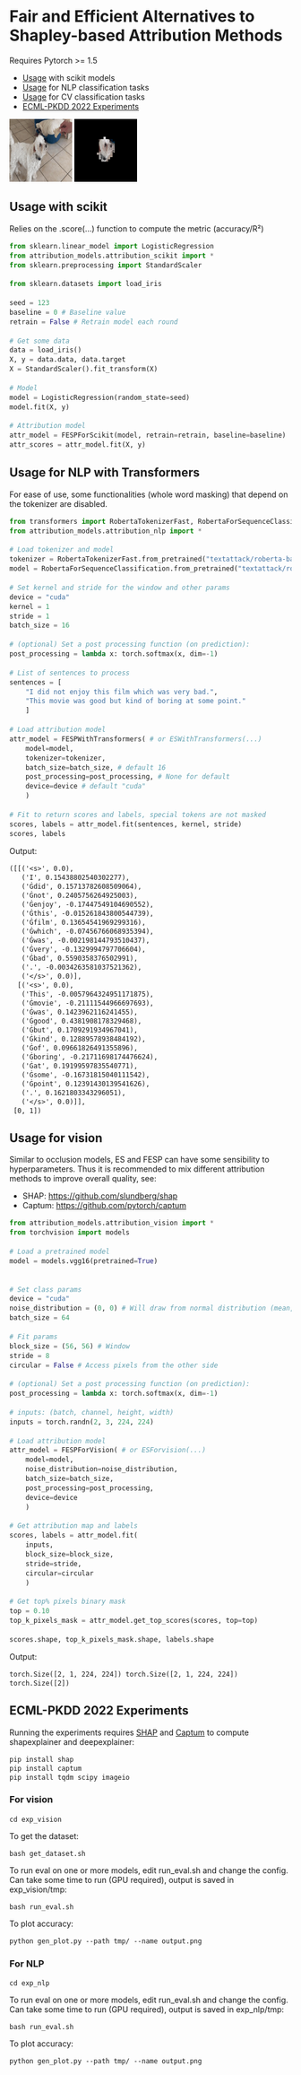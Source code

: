 # Fair and Efficient Alternatives to Shapley-based Attribution Methods

Requires Pytorch >= 1.5

* [Usage](#usage-with-scikit) with scikit models
* [Usage](#usage-for-nlp-with-transformers) for NLP classification tasks
* [Usage](#usage-for-vision) for CV classification tasks
* [ECML-PKDD 2022 Experiments](#ecml-pkdd-2022-experiments)

<img src="gifs/VID-20220406-WA0002VID-20220406-WA0002.gif" width="112" height="112"/> <img src="gifs/VID-20220406-WA0002VID-20220406-WA0002_processed.gif" width="112" height="112"/>

## Usage with scikit
Relies on the .score(...) function to compute the metric (accuracy/R²)
```python
from sklearn.linear_model import LogisticRegression
from attribution_models.attribution_scikit import *
from sklearn.preprocessing import StandardScaler

from sklearn.datasets import load_iris

seed = 123
baseline = 0 # Baseline value
retrain = False # Retrain model each round

# Get some data
data = load_iris()
X, y = data.data, data.target
X = StandardScaler().fit_transform(X)

# Model
model = LogisticRegression(random_state=seed)
model.fit(X, y)

# Attribution model
attr_model = FESPForScikit(model, retrain=retrain, baseline=baseline)
attr_scores = attr_model.fit(X, y)

```

## Usage for NLP with Transformers
For ease of use, some functionalities (whole word masking) that depend on the tokenizer are disabled.

```python
from transformers import RobertaTokenizerFast, RobertaForSequenceClassification
from attribution_models.attribution_nlp import *

# Load tokenizer and model
tokenizer = RobertaTokenizerFast.from_pretrained("textattack/roberta-base-imdb")
model = RobertaForSequenceClassification.from_pretrained("textattack/roberta-base-imdb")

# Set kernel and stride for the window and other params
device = "cuda"
kernel = 1
stride = 1
batch_size = 16

# (optional) Set a post processing function (on prediction):
post_processing = lambda x: torch.softmax(x, dim=-1)

# List of sentences to process
sentences = [
    "I did not enjoy this film which was very bad.", 
    "This movie was good but kind of boring at some point."
    ]

# Load attribution model
attr_model = FESPWithTransformers( # or ESWithTransformers(...)
    model=model, 
    tokenizer=tokenizer, 
    batch_size=batch_size, # default 16
    post_processing=post_processing, # None for default
    device=device # default "cuda"
    ) 

# Fit to return scores and labels, special tokens are not masked
scores, labels = attr_model.fit(sentences, kernel, stride)
scores, labels
```
Output:
```
([[('<s>', 0.0),
   ('I', 0.15438802540302277),
   ('Ġdid', 0.15713782608509064),
   ('Ġnot', 0.2405756264925003),
   ('Ġenjoy', -0.17447549104690552),
   ('Ġthis', -0.015261843800544739),
   ('Ġfilm', 0.13654541969299316),
   ('Ġwhich', -0.07456766068935394),
   ('Ġwas', -0.002198144793510437),
   ('Ġvery', -0.1329994797706604),
   ('Ġbad', 0.5590358376502991),
   ('.', -0.0034263581037521362),
   ('</s>', 0.0)],
  [('<s>', 0.0),
   ('This', -0.0057964324951171875),
   ('Ġmovie', -0.21111544966697693),
   ('Ġwas', 0.1423962116241455),
   ('Ġgood', 0.4381908178329468),
   ('Ġbut', 0.1709291934967041),
   ('Ġkind', 0.12889578938484192),
   ('Ġof', 0.09661826491355896),
   ('Ġboring', -0.21711698174476624),
   ('Ġat', 0.19199597835540771),
   ('Ġsome', -0.16731815040111542),
   ('Ġpoint', 0.12391430139541626),
   ('.', 0.1621803343296051),
   ('</s>', 0.0)]],
 [0, 1])
```


## Usage for vision
Similar to occlusion models, ES and FESP can have some sensibility to hyperparameters. Thus it is recommended to mix different attribution methods to improve overall quality, see: 
* SHAP: https://github.com/slundberg/shap
* Captum: https://github.com/pytorch/captum


```python
from attribution_models.attribution_vision import *
from torchvision import models

# Load a pretrained model
model = models.vgg16(pretrained=True)


# Set class params
device = "cuda"
noise_distribution = (0, 0) # Will draw from normal distribution (mean, std)
batch_size = 64

# Fit params
block_size = (56, 56) # Window
stride = 8
circular = False # Access pixels from the other side

# (optional) Set a post processing function (on prediction):
post_processing = lambda x: torch.softmax(x, dim=-1)

# inputs: (batch, channel, height, width)
inputs = torch.randn(2, 3, 224, 224)

# Load attribution model
attr_model = FESPForVision( # or ESForvision(...)
    model=model, 
    noise_distribution=noise_distribution, 
    batch_size=batch_size, 
    post_processing=post_processing, 
    device=device
    )

# Get attribution map and labels
scores, labels = attr_model.fit(
    inputs, 
    block_size=block_size, 
    stride=stride, 
    circular=circular
    )

# Get top% pixels binary mask
top = 0.10
top_k_pixels_mask = attr_model.get_top_scores(scores, top=top)

scores.shape, top_k_pixels_mask.shape, labels.shape

```
Output:
```
torch.Size([2, 1, 224, 224]) torch.Size([2, 1, 224, 224]) torch.Size([2])
```


## ECML-PKDD 2022 Experiments
Running the experiments requires [SHAP](https://github.com/slundberg/shap) and [Captum](https://github.com/pytorch/captum) to compute shapexplainer and deepexplainer: 
```
pip install shap 
pip install captum 
pip install tqdm scipy imageio
```

### For vision
```
cd exp_vision 
```
To get the dataset:
```
bash get_dataset.sh
```
To run eval on one or more models, edit run_eval.sh and change the config.
Can take some time to run (GPU required), output is saved in exp_vision/tmp:
```
bash run_eval.sh
```
To plot accuracy:
```
python gen_plot.py --path tmp/ --name output.png
```

### For NLP
```
cd exp_nlp 
```
To run eval on one or more models, edit run_eval.sh and change the config.
Can take some time to run (GPU required), output is saved in exp_nlp/tmp:
```
bash run_eval.sh
```
To plot accuracy:
```
python gen_plot.py --path tmp/ --name output.png
